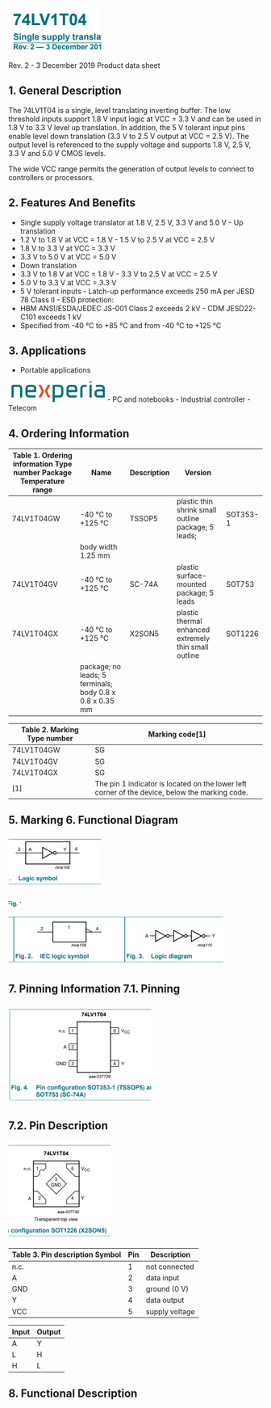 

![0_image_0.png](0_image_0.png)

Rev. 2 - 3 December 2019 Product data sheet

## 1. General Description

The 74LV1T04 is a single, level translating inverting buffer. The low threshold inputs support 1.8 V
input logic at VCC = 3.3 V and can be used in 1.8 V to 3.3 V level up translation. In addition, the 5 V
tolerant input pins enable level down translation (3.3 V to 2.5 V output at VCC = 2.5 V). The output level is referenced to the supply voltage and supports 1.8 V, 2.5 V, 3.3 V and 5.0 V CMOS levels.

The wide VCC range permits the generation of output levels to connect to controllers or processors.

## 2. Features And Benefits

- Single supply voltage translator at 1.8 V, 2.5 V, 3.3 V and 5.0 V - Up translation
- 1.2 V to 1.8 V at VCC = 1.8 V - 1.5 V to 2.5 V at VCC = 2.5 V
- 1.8 V to 3.3 V at VCC = 3.3 V
- 3.3 V to 5.0 V at VCC = 5.0 V
- Down translation
- 3.3 V to 1.8 V at VCC = 1.8 V - 3.3 V to 2.5 V at VCC = 2.5 V
- 5.0 V to 3.3 V at VCC = 3.3 V
- 5 V tolerant inputs - Latch-up performance exceeds 250 mA per JESD 78 Class II - ESD protection:
- HBM ANSI/ESDA/JEDEC JS-001 Class 2 exceeds 2 kV - CDM JESD22-C101 exceeds 1 kV
- Specified from -40 °C to +85 °C and from -40 °C to +125 °C

## 3. Applications

- Portable applications

![0_image_1.png](0_image_1.png) - PC and notebooks - Industrial controller - Telecom

## 4. Ordering Information

| Table 1. Ordering information Type number Package Temperature range   | Name                                                     | Description   | Version                                               |          |
|-----------------------------------------------------------------------|----------------------------------------------------------|---------------|-------------------------------------------------------|----------|
| 74LV1T04GW                                                            | -40 °C to +125 °C                                        | TSSOP5        | plastic thin shrink small outline package; 5 leads;   | SOT353-1 |
|                                                                       | body width 1.25 mm                                       |               |                                                       |          |
| 74LV1T04GV                                                            | -40 °C to +125 °C                                        | SC-74A        | plastic surface-mounted package; 5 leads              | SOT753   |
| 74LV1T04GX                                                            | -40 °C to +125 °C                                        | X2SON5        | plastic thermal enhanced extremely thin small outline | SOT1226  |
|                                                                       | package; no leads; 5 terminals; body 0.8 x 0.8 x 0.35 mm |               |                                                       |          |

| Table 2. Marking Type number   | Marking code[1]                                                                                |
|--------------------------------|------------------------------------------------------------------------------------------------|
| 74LV1T04GW                     | SG                                                                                             |
| 74LV1T04GV                     | SG                                                                                             |
| 74LV1T04GX                     | SG                                                                                             |
| [1]                            | The pin 1 indicator is located on the lower left corner of the device, below the marking code. |

## 5. Marking 6. Functional Diagram

![1_image_0.png](1_image_0.png)

![1_image_2.png](1_image_2.png)

![1_image_1.png](1_image_1.png)

## 7. Pinning Information 7.1. Pinning

![2_image_0.png](2_image_0.png)

## 7.2. Pin Description

![2_image_1.png](2_image_1.png)

| Table 3. Pin description Symbol   | Pin   | Description    |
|-----------------------------------|-------|----------------|
| n.c.                              | 1     | not connected  |
| A                                 | 2     | data input     |
| GND                               | 3     | ground (0 V)   |
| Y                                 | 4     | data output    |
| VCC                               | 5     | supply voltage |

| Input   | Output   |
|---------|----------|
| A       | Y        |
| L       | H        |
| H       | L        |

## 8. Functional Description
